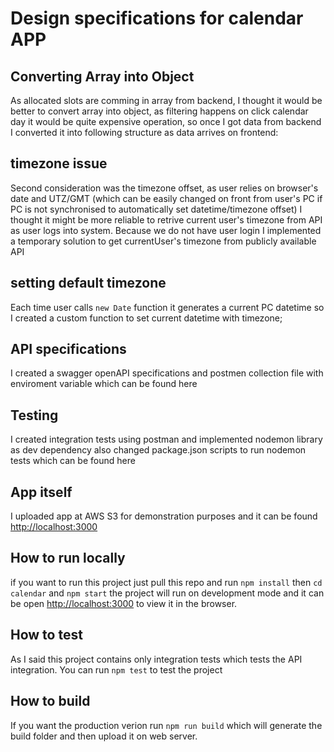 # Design specifications for calendar APP

## Converting Array into Object

As allocated slots are comming in array from backend, I thought it would be better to convert array into object, 
as filtering happens on click calendar day it would be quite expensive operation, so once I got data from backend
I converted it into following structure as data arrives on frontend:

## timezone issue

Second consideration was the timezone offset, as user relies on browser's date and UTZ/GMT (which can be easily changed on front from 
user's PC if PC is not synchronised to automatically set datetime/timezone offset) I thought it might be more reliable to retrive current user's timezone from API as user logs into system. Because we do not have user login I implemented a temporary solution to get currentUser's timezone
from publicly available API 

## setting default timezone 

Each time user calls `new Date` function it generates a current PC datetime so I created a custom function to set current datetime with timezone;

## API specifications

I created a swagger openAPI specifications and postmen collection file with enviroment variable which can be found here

## Testing

I created integration tests using postman and implemented nodemon library as dev dependency also changed package.json scripts to 
run nodemon tests which can be found here

## App itself

I uploaded app at AWS S3 for demonstration purposes and it can be found [http://localhost:3000](http://calendar-app-shakogele.s3-website.eu-central-1.amazonaws.com/)

## How to run locally

if you want to run this project just pull this repo and run `npm install` then `cd calendar` and `npm start` the project will run on development mode
and it can be open [http://localhost:3000](http://localhost:3000) to view it in the browser.

## How to test

As I said this project contains only integration tests which tests the API integration. You can run `npm test` to test the project

## How to build

If you want the production verion run `npm run build` which will generate the build folder and then upload it on web server.